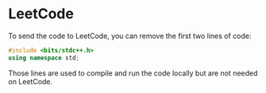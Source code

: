 # LeetCode

To send the code to LeetCode, you can remove the first two lines of code:

```cpp
#include <bits/stdc++.h>
using namespace std;
```

Those lines are used to compile and run the code locally but are not needed on LeetCode.
